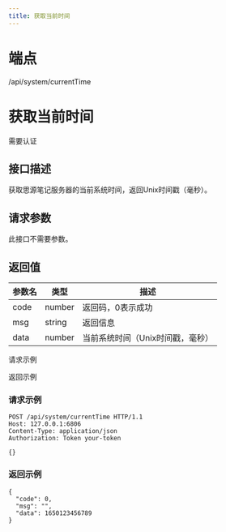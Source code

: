 ```yaml
---
title: 获取当前时间
---
```

# 端点

/api/system/currentTime

# 获取当前时间

需要认证

## 接口描述

获取思源笔记服务器的当前系统时间，返回Unix时间戳（毫秒）。

## 请求参数

此接口不需要参数。

## 返回值

| 参数名 | 类型 | 描述 |
| --- | --- | --- |
| code | number | 返回码，0表示成功 |
| msg | string | 返回信息 |
| data | number | 当前系统时间（Unix时间戳，毫秒） |

请求示例

返回示例

### 请求示例

```
POST /api/system/currentTime HTTP/1.1
Host: 127.0.0.1:6806
Content-Type: application/json
Authorization: Token your-token

{}
```

### 返回示例

```
{
  "code": 0,
  "msg": "",
  "data": 1650123456789
}
```

